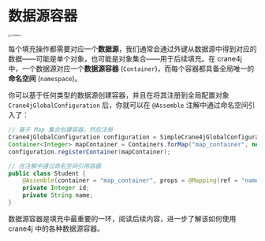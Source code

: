 # 数据源容器

<img src="https://img.xiajibagao.top/image-20230210133633050.png" alt="container" style="zoom: 33%;" />

每个填充操作都需要对应一个**数据源**，我们通常会通过外键从数据源中得到对应的数据——可能是单个对象，也可能是对象集合——用于后续填充。在 crane4j 中，一个数据源对应一个**数据源容器** (`Container`)，而每个容器都具备全局唯一的**命名空间** (`namespace`)。

你可以基于任何类型的数据源创建容器，并且在将其注册到全局配置对象 `Crane4jGlobalConfiguration` 后，你就可以在 `@Assemble` 注解中通过命名空间引入了：

~~~java
// 基于 Map 集合创建容器，然后注册
Crane4jGlobalConfiguration configuration = SimpleCrane4jGlobalConfiguration.create();
Container<Integer> mapContainer = Containers.forMap("map_container", new HashMap<Integer, Object>());
configuration.registerContainer(mapContainer);

// 在注解中通过命名空间引用容器
public class Student {
    @Assemble(container = "map_container", props = @Mapping(ref = "name"))
    private Integer id;
    private String name;
}
~~~

数据源容器是填充中最重要的一环，阅读后续内容，进一步了解该如何使用 crane4j 中的各种数据源容器。
